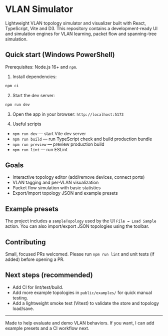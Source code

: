 # VLAN Simulator

Lightweight VLAN topology simulator and visualizer built with React, TypeScript, Vite and D3. This repository contains a development-ready UI and simulation engines for VLAN learning, packet flow and spanning-tree simulation.

## Quick start (Windows PowerShell)

Prerequisites: Node.js 16+ and `npm`.

1. Install dependencies:

```powershell
npm ci
```

2. Start the dev server:

```powershell
npm run dev
```

3. Open the app in your browser: `http://localhost:5173`

4. Useful scripts

- `npm run dev` — start Vite dev server
- `npm run build` — run TypeScript check and build production bundle
- `npm run preview` — preview production build
- `npm run lint` — run ESLint

## Goals

- Interactive topology editor (add/remove devices, connect ports)
- VLAN tagging and per-VLAN visualization
- Packet flow simulation with basic statistics
- Export/import topology JSON and example presets

## Example presets

The project includes a `sampleTopology` used by the UI `File → Load Sample` action. You can also import/export JSON topologies using the toolbar.

## Contributing

Small, focused PRs welcomed. Please run `npm run lint` and unit tests (if added) before opening a PR.

## Next steps (recommended)

- Add CI for lint/test/build.
- Add more example topologies in `public/examples/` for quick manual testing.
- Add a lightweight smoke test (Vitest) to validate the store and topology load/save.

---
Made to help evaluate and demo VLAN behaviors. If you want, I can add example presets and a CI workflow next.
